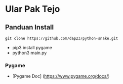 # Ular Pak Tejo

## Panduan Install

```
git clone https://github.com/dap23/python-snake.git
```

- pip3 install pygame
- python3 main.py

### Pygame

- [Pygame Doc]
  (https://www.pygame.org/docs/)
